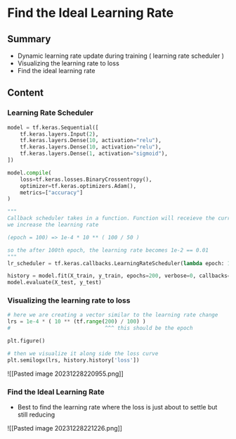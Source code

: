 # Find the Ideal Learning Rate

## Summary

- Dynamic learning rate update during training ( learning rate scheduler )
- Visualizing the learning rate to loss
- Find the ideal learning rate

## Content

### Learning Rate Scheduler

```python
model = tf.keras.Sequential([
    tf.keras.layers.Input(2),
    tf.keras.layers.Dense(10, activation="relu"),
    tf.keras.layers.Dense(10, activation="relu"),
    tf.keras.layers.Dense(1, activation="sigmoid"),
])

model.compile(
    loss=tf.keras.losses.BinaryCrossentropy(),
    optimizer=tf.keras.optimizers.Adam(),
    metrics=["accuracy"]
)

"""
Callback scheduler takes in a function. Function will receieve the current epoch. based on the current epoch,
we increase the learning rate

(epoch = 100) => 1e-4 * 10 ** ( 100 / 50 )

so the after 100th epoch, the learning rate becomes 1e-2 == 0.01
"""
lr_scheduler = tf.keras.callbacks.LearningRateScheduler(lambda epoch: 1e-4 * 10 ** (epoch/50))

history = model.fit(X_train, y_train, epochs=200, verbose=0, callbacks=[lr_scheduler])
model.evaluate(X_test, y_test)
```

### Visualizing the learning rate to loss

```python
# here we are creating a vector similar to the learning rate change
lrs = 1e-4 * ( 10 ** (tf.range(200) / 100) )
#                              ^^^ this should be the epoch

plt.figure()

# then we visualize it along side the loss curve
plt.semilogx(lrs, history.history['loss'])
```

![[Pasted image 20231228220955.png]]

### Find the Ideal Learning Rate

- Best to find the learning rate where the loss is just about to settle but still reducing

![[Pasted image 20231228221226.png]]

